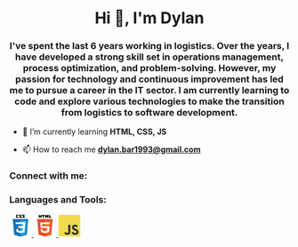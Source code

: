 <h1 align="center">Hi 👋, I'm Dylan</h1>
<h3 align="center">I've spent the last 6 years working in logistics. Over the years, I have developed a strong skill set in operations management, process optimization, and problem-solving. However, my passion for technology and continuous improvement has led me to pursue a career in the IT sector. I am currently learning to code and explore various technologies to make the transition from logistics to software development.</h3>

- 🌱 I’m currently learning **HTML, CSS, JS**

- 📫 How to reach me **dylan.bar1993@gmail.com**

<h3 align="left">Connect with me:</h3>
<p align="left">
</p>

<h3 align="left">Languages and Tools:</h3>
<p align="left"> <a href="https://www.w3schools.com/css/" target="_blank" rel="noreferrer"> <img src="https://raw.githubusercontent.com/devicons/devicon/master/icons/css3/css3-original-wordmark.svg" alt="css3" width="40" height="40"/> </a> <a href="https://www.w3.org/html/" target="_blank" rel="noreferrer"> <img src="https://raw.githubusercontent.com/devicons/devicon/master/icons/html5/html5-original-wordmark.svg" alt="html5" width="40" height="40"/> </a> <a href="https://developer.mozilla.org/en-US/docs/Web/JavaScript" target="_blank" rel="noreferrer"> <img src="https://raw.githubusercontent.com/devicons/devicon/master/icons/javascript/javascript-original.svg" alt="javascript" width="40" height="40"/> </a> </p>

